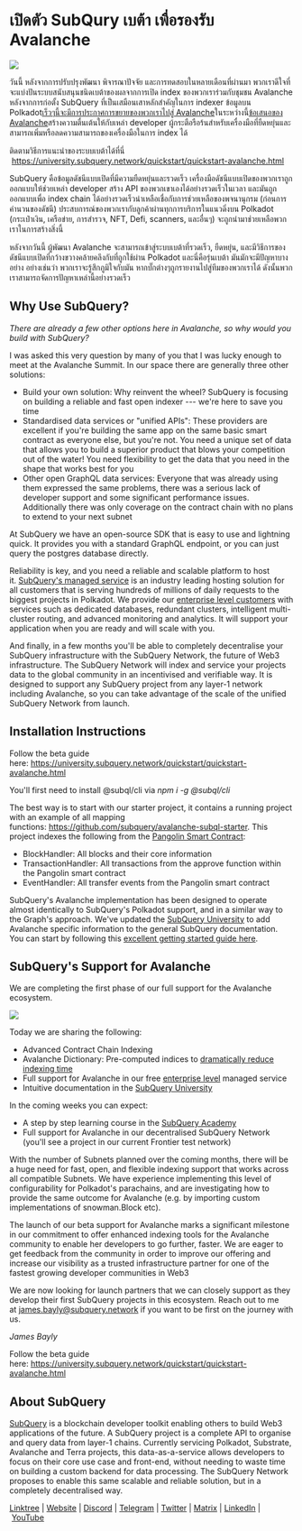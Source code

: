 # เปิดตัว SubQury เบต้า เพื่อรองรับ Avalanche

![](https://miro.medium.com/max/1400/1*BiJaESR69-vDimBJmXhQvw.png)

วันนี้ หลังจากการปรับปรุงพัฒนา พิจารณาปัจจัย และการทดสอบในหลายเดือนที่ผ่านมา พวกเราดีใจที่จะแบ่งปันระบบสนับสนุนชนิดเบต้าของผลจากการเปิด index ของพวกเราร่วมกับชุมชน Avalanche หลังจากการก่อตั้ง SubQuery ที่เป็นเสมือนเสาหลักสำคัญในการ indexer ข้อมูลบน Polkadot[เร็วๆนี้จะมีการประกาศการขยายของพวกเราไปสู่ Avalanche](./20220321-avalache.md)ในระหว่างนี้[ข้อเสนอของ Avalanche](https://www.avalanchesummit.com/agenda)สร้างความตื่นเต้นให้กับเหล่า developer ผู้กระตือรือร้นสำหรับเครื่องมือที่ยืดหยุ่นและสามารถเพิ่มหรือลดความสามารถของเครื่องมือในการ index ได้

ติดตามวิธีการแนะนำของระบบเบต้าได้ที่นี่  https://university.subquery.network/quickstart/quickstart-avalanche.html

SubQuery คือข้อมูลดัชนีแบบเปิดที่มีความยืดหยุ่นและรวดเร็ว เครื่องมือดัชนีแบบเปิดของพวกเราถูกออกแบบให้ช่วยเหล่า developer สร้าง API ของพวกเขาเองได้อย่างรวดเร็วในเวลา และมันถูกออกแบบเพื่อ index chain ได้อย่างรวดเร็วน่าเหลือเชื่อกับการช่วยเหลือของพจนานุกรม (ก่อนการคำนวนของดัชนี) ประสบการณ์ของพวกเรากับลูกค้าผ่านทุกการบริการในแนวดิ่งบน Polkadot (กระเป๋าเงิน, เครือข่าย, การสำรวจ, NFT, Defi, scanners, และอื่นๆ) จะถูกนำมาช่วยเหลือพวกเราในการสร้างสิ่งนี้

หลังจากวันนี้ ผู้พัฒนา Avalanche จะสามารถเข้าสู่ระบบเบต้าที่รวดเร็ว, ยืดหยุ่น, และมีวิธีการของดัชนีแบบเปิดที่กว้างขวางคล้ายคลึงกับที่ถูกใช้ผ่าน Polkadot และนี่คือรุ่นเบต้า มันมักจะมีปัญหาบางอย่าง อย่างเช่นว่า พวกเราจะรู้สึกภูมิใจกับมัน หากบั๊กต่างๆถูกรายงานไปสู่ทีมของพวกเราได้ ดังนั้นพวกเราสามารถจัดการปัญหาเหล่านี้อย่างรวดเร็ว

## Why Use SubQuery?

_There are already a few other options here in Avalanche, so why would you build with SubQuery?_

I was asked this very question by many of you that I was lucky enough to meet at the Avalanche Summit. In our space there are generally three other solutions:

- Build your own solution: Why reinvent the wheel? SubQuery is focusing on building a reliable and fast open indexer --- we're here to save you time
- Standardised data services or "unified APIs": These providers are excellent if you're building the same app on the same basic smart contract as everyone else, but you're not. You need a unique set of data that allows you to build a superior product that blows your competition out of the water! You need flexibility to get the data that you need in the shape that works best for you
- Other open GraphQL data services: Everyone that was already using them expressed the same problems, there was a serious lack of developer support and some significant performance issues. Additionally there was only coverage on the contract chain with no plans to extend to your next subnet

At SubQuery we have an open-source SDK that is easy to use and lightning quick. It provides you with a standard GraphQL endpoint, or you can just query the postgres database directly.

Reliability is key, and you need a reliable and scalable platform to host it. [SubQuery's managed service](https://subquery.network/managedservices) is an industry leading hosting solution for all customers that is serving hundreds of millions of daily requests to the biggest projects in Polkadot. We provide our [enterprise level customers](./20211228-enterprise-hosted.md) with services such as dedicated databases, redundant clusters, intelligent multi-cluster routing, and advanced monitoring and analytics. It will support your application when you are ready and will scale with you.

And finally, in a few months you'll be able to completely decentralise your SubQuery infrastructure with the SubQuery Network, the future of Web3 infrastructure. The SubQuery Network will index and service your projects data to the global community in an incentivised and verifiable way. It is designed to support any SubQuery project from any layer-1 network including Avalanche, so you can take advantage of the scale of the unified SubQuery Network from launch.

## Installation Instructions

Follow the beta guide here: https://university.subquery.network/quickstart/quickstart-avalanche.html

You'll first need to install @subql/cli via *npm i -g @subql/cli*

The best way is to start with our starter project, it contains a running project with an example of all mapping functions: https://github.com/subquery/avalanche-subql-starter. This project indexes the following from the [Pangolin Smart Contract](https://snowtrace.io/token/0x60781c2586d68229fde47564546784ab3faca982):

- BlockHandler: All blocks and their core information
- TransactionHandler: All transactions from the approve function within the Pangolin smart contract
- EventHandler: All transfer events from the Pangolin smart contract

SubQuery's Avalanche implementation has been designed to operate almost identically to SubQuery's Polkadot support, and in a similar way to the Graph's approach. We've updated the [SubQuery University](https://university.subquery.network/build/introduction.html) to add Avalanche specific information to the general SubQuery documentation. You can start by following this [excellent getting started guide here](https://university.subquery.network/quickstart/quickstart-avalanche.html).

## SubQuery's Support for Avalanche

We are completing the first phase of our full support for the Avalanche ecosystem.

![](https://miro.medium.com/max/1400/0*GUKZJfJCz1nB_3zc)

Today we are sharing the following:

- Advanced Contract Chain Indexing
- Avalanche Dictionary: Pre-computed indices to [dramatically reduce indexing time](./20210630-SubQuery-Just-Got-a-lot-Faster-with-the-Dictionary.md)
- Full support for Avalanche in our free [enterprise level](./20211228-enterprise-hosted.md) managed service
- Intuitive documentation in the [SubQuery University](https://university.subquery.network/)

In the coming weeks you can expect:

- A step by step learning course in the [SubQuery Academy](./20211018-subquery-launches-the-subquery-academy.md)
- Full support for Avalanche in our decentralised SubQuery Network (you'll see a project in our current Frontier test network)

With the number of Subnets planned over the coming months, there will be a huge need for fast, open, and flexible indexing support that works across all compatible Subnets. We have experience implementing this level of configurability for Polkadot's parachains, and are investigating how to provide the same outcome for Avalanche (e.g. by importing custom implementations of snowman.Block etc).

The launch of our beta support for Avalanche marks a significant milestone in our commitment to offer enhanced indexing tools for the Avalanche community to enable her developers to go further, faster. We are eager to get feedback from the community in order to improve our offering and increase our visibility as a trusted infrastructure partner for one of the fastest growing developer communities in Web3

We are now looking for launch partners that we can closely support as they develop their first SubQuery projects in this ecosystem. Reach out to me at james.bayly@subquery.network if you want to be first on the journey with us.

_James Bayly_

Follow the beta guide here: https://university.subquery.network/quickstart/quickstart-avalanche.html

## About SubQuery

[SubQuery](https://subquery.network/) is a blockchain developer toolkit enabling others to build Web3 applications of the future. A SubQuery project is a complete API to organise and query data from layer-1 chains. Currently servicing Polkadot, Substrate, Avalanche and Terra projects, this data-as-a-service allows developers to focus on their core use case and front-end, without needing to waste time on building a custom backend for data processing. The SubQuery Network proposes to enable this same scalable and reliable solution, but in a completely decentralised way.

​​[Linktree](https://linktr.ee/subquerynetwork) | [Website](https://subquery.network/) | [Discord](https://discord.com/invite/78zg8aBSMG) | [Telegram](https://t.me/subquerynetwork) | [Twitter](https://twitter.com/subquerynetwork) | [Matrix](https://matrix.to/#/#subquery:matrix.org) | [LinkedIn](https://www.linkedin.com/company/subquery) | [YouTube](https://www.youtube.com/channel/UCi1a6NUUjegcLHDFLr7CqLw)
